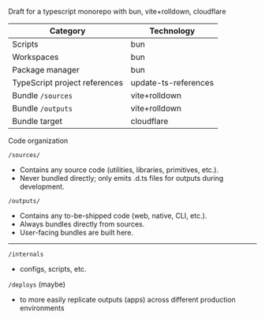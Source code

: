 Draft for a typescript monorepo with bun, vite+rolldown, cloudflare

| Category | Technology |
|----------|------------|
| Scripts | bun |
| Workspaces | bun |
| Package manager | bun |
| TypeScript project references | update-ts-references |
| Bundle `/sources` | vite+rolldown |
| Bundle `/outputs` | vite+rolldown |
| Bundle target | cloudflare |


Code organization

 `/sources/`
  - Contains any source code (utilities, libraries, primitives, etc.).
  - Never bundled directly; only emits .d.ts files for outputs during development.

 `/outputs/`
  - Contains any to-be-shipped code (web, native, CLI, etc.).
  - Always bundles directly from sources.
  - User-facing bundles are built here.

----

`/internals`
- configs, scripts, etc.

`/deploys` (maybe)
- to more easily replicate outputs (apps) across different production environments
